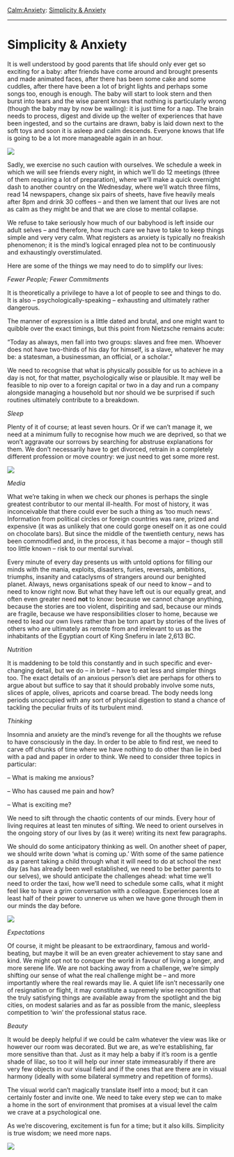 [Calm:](https://www.theschooloflife.com/thebookoflife/category/calm/)[Anxiety](https://www.theschooloflife.com/thebookoflife/category/calm/anxiety/): [Simplicity & Anxiety](https://www.theschooloflife.com/thebookoflife/simplicity-anxiety/)

* * *

# Simplicity & Anxiety

It is well understood by good parents that life should only ever get so exciting for a baby: after friends have come around and brought presents and made animated faces, after there has been some cake and some cuddles, after there have been a lot of bright lights and perhaps some songs too, enough is enough. The baby will start to look stern and then burst into tears and the wise parent knows that nothing is particularly wrong (though the baby may by now be wailing): it is just time for a nap. The brain needs to process, digest and divide up the welter of experiences that have been ingested, and so the curtains are drawn, baby is laid down next to the soft toys and soon it is asleep and calm descends. Everyone knows that life is going to be a lot more manageable again in an hour.

![](https://www.theschooloflife.com/thebookoflife/wp-content/uploads/2019/03/Simplicity-and-anxiety.jpg)

Sadly, we exercise no such caution with ourselves. We schedule a week in which we will see friends every night, in which we’ll do 12 meetings (three of them requiring a lot of preparation), where we’ll make a quick overnight dash to another country on the Wednesday, where we’ll watch three films, read 14 newspapers, change six pairs of sheets, have five heavily meals after 8pm and drink 30 coffees – and then we lament that our lives are not as calm as they might be and that we are close to mental collapse.

We refuse to take seriously how much of our babyhood is left inside our adult selves – and therefore, how much care we have to take to keep things simple and very very calm. What registers as anxiety is typically no freakish phenomenon; it is the mind’s logical enraged plea not to be continuously and exhaustingly overstimulated.

Here are some of the things we may need to do to simplify our lives:

_Fewer People; Fewer Commitments_

It is theoretically a privilege to have a lot of people to see and things to do. It is also – psychologically-speaking – exhausting and ultimately rather dangerous.

The manner of expression is a little dated and brutal, and one might want to quibble over the exact timings, but this point from Nietzsche remains acute:

“Today as always, men fall into two groups: slaves and free men. Whoever does not have two-thirds of his day for himself, is a slave, whatever he may be: a statesman, a businessman, an official, or a scholar.”

We need to recognise that what is physically possible for us to achieve in a day is not, for that matter, psychologically wise or plausible. It may well be feasible to nip over to a foreign capital or two in a day and run a company alongside managing a household but nor should we be surprised if such routines ultimately contribute to a breakdown.

_Sleep_

Plenty of it of course; at least seven hours. Or if we can’t manage it, we need at a minimum fully to recognise how much we are deprived, so that we won’t aggravate our sorrows by searching for abstruse explanations for them. We don’t necessarily have to get divorced, retrain in a completely different profession or move country: we just need to get some more rest.

![](https://www.theschooloflife.com/thebookoflife/wp-content/uploads/2019/03/Simplicity-and-anxiety-2.jpg)

_Media_

What we’re taking in when we check our phones is perhaps the single greatest contributor to our mental ill-health. For most of history, it was inconceivable that there could ever be such a thing as ‘too much news’. Information from political circles or foreign countries was rare, prized and expensive (it was as unlikely that one could gorge oneself on it as one could on chocolate bars). But since the middle of the twentieth century, news has been commodified and, in the process, it has become a major – though still too little known – risk to our mental survival.

Every minute of every day presents us with untold options for filling our minds with the mania, exploits, disasters, furies, reversals, ambitions, triumphs, insanity and cataclysms of strangers around our benighted planet. Always, news organisations speak of our need to know – and to need to know right now. But what they have left out is our equally great, and often even greater need **not** to know: because we cannot change anything, because the stories are too violent, dispiriting and sad, because our minds are fragile, because we have responsibilities closer to home, because we need to lead our own lives rather than be torn apart by stories of the lives of others who are ultimately as remote from and irrelevant to us as the inhabitants of the Egyptian court of King Sneferu in late 2,613 BC.

_Nutrition_

It is maddening to be told this constantly and in such specific and ever-changing detail, but we do – in brief – have to eat less and simpler things too. The exact details of an anxious person’s diet are perhaps for others to argue about but suffice to say that it should probably involve some nuts, slices of apple, olives, apricots and coarse bread. The body needs long periods unoccupied with any sort of physical digestion to stand a chance of tackling the peculiar fruits of its turbulent mind.

_Thinking_

Insomnia and anxiety are the mind’s revenge for all the thoughts we refuse to have consciously in the day. In order to be able to find rest, we need to carve off chunks of time where we have nothing to do other than lie in bed with a pad and paper in order to think. We need to consider three topics in particular:

– What is making me anxious?

– Who has caused me pain and how?

– What is exciting me?

We need to sift through the chaotic contents of our minds. Every hour of living requires at least ten minutes of sifting. We need to orient ourselves in the ongoing story of our lives by (as it were) writing its next few paragraphs.

We should do some anticipatory thinking as well. On another sheet of paper, we should write down ‘what is coming up.’ With some of the same patience as a parent taking a child through what it will need to do at school the next day (as has already been well established, we need to be better parents to our selves), we should anticipate the challenges ahead: what time we’ll need to order the taxi, how we’ll need to schedule some calls, what it might feel like to have a grim conversation with a colleague. Experiences lose at least half of their power to unnerve us when we have gone through them in our minds the day before.

![](https://www.theschooloflife.com/thebookoflife/wp-content/uploads/2019/03/Simplicity-and-anxiety-3.jpg)

_Expectations_

Of course, it might be pleasant to be extraordinary, famous and world-beating, but maybe it will be an even greater achievement to stay sane and kind. We might opt not to conquer the world in favour of living a longer, and more serene life. We are not backing away from a challenge, we’re simply shifting our sense of what the real challenge might be – and more importantly where the real rewards may lie. A quiet life isn’t necessarily one of resignation or flight, it may constitute a supremely wise recognition that the truly satisfying things are available away from the spotlight and the big cities, on modest salaries and as far as possible from the manic, sleepless competition to ‘win’ the professional status race.

_Beauty_

It would be deeply helpful if we could be calm whatever the view was like or however our room was decorated. But we are, as we’re establishing, far more sensitive than that. Just as it may help a baby if it’s room is a gentle shade of lilac, so too it will help our inner state immeasurably if there are very few objects in our visual field and if the ones that are there are in visual harmony (ideally with some bilateral symmetry and repetition of forms).

The visual world can’t magically translate itself into a mood; but it can certainly foster and invite one. We need to take every step we can to make a home in the sort of environment that promises at a visual level the calm we crave at a psychological one.

As we’re discovering, excitement is fun for a time; but it also kills. Simplicity is true wisdom; we need more naps.

[![](https://img.youtube.com/vi/7lECIsRif10/0.jpg)](https://www.youtube.com/embed/7lECIsRif10 '')

